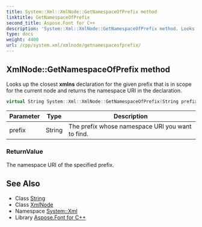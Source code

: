 ```yaml
---
title: System::Xml::XmlNode::GetNamespaceOfPrefix method
linktitle: GetNamespaceOfPrefix
second_title: Aspose.Font for C++
description: 'System::Xml::XmlNode::GetNamespaceOfPrefix method. Looks up the closest xmlns declaration for the given prefix that is in scope for the current node and returns the namespace URI in the declaration in C++.'
type: docs
weight: 4400
url: /cpp/system.xml/xmlnode/getnamespaceofprefix/
---
```

## XmlNode::GetNamespaceOfPrefix method


Looks up the closest **xmlns** declaration for the given prefix that is in scope for the current node and returns the namespace URI in the declaration.

```cpp
virtual String System::Xml::XmlNode::GetNamespaceOfPrefix(String prefix)
```


| Parameter | Type | Description |
| --- | --- | --- |
| prefix | String | The prefix whose namespace URI you want to find. |

### ReturnValue

The namespace URI of the specified prefix.

## See Also

* Class [String](../../../system/string/)
* Class [XmlNode](../)
* Namespace [System::Xml](../../)
* Library [Aspose.Font for C++](../../../)
